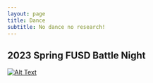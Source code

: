 ```yaml
---
layout: page
title: Dance
subtitle: No dance no research!
---
```

## 2023 Spring FUSD Battle Night
[![Alt Text](https://img.youtube.com/vi/jDcDuSwlx4o/0.jpg)](https://youtu.be/jDcDuSwlx4o?t=108)
